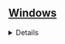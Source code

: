 ## <a href="https://github.com/Hidekithiago/Automacao/blob/master/README.md">Windows</a> <br>
<details>
<details><summary><b>Execute Program</b></summary>
  
####  NuGet
  > 
  
####  import
  > 
  
####  Code  
  > System.Diagnostics.Process.Start("PathToExe.exe");
  
</details>
<details><summary><b>Execute Program and Wait answer</b></summary>
  
####  NuGet
  > 
  
####  import
  > 
  
####  Code  
  > Process p = new Process(); 
 ><br>p.StartInfo.UseShellExecute = false;
 ><br>p.StartInfo.RedirectStandardOutput = true;
 ><br>p.StartInfo.FileName = "YOURBATCHFILE.bat";
 ><br>p.Start(); 
 ><br>string output = p.StandardOutput.ReadToEnd();
 ><br>p.WaitForExit();
  
</details>

<details><summary><b>Taskkill</b></summary>
  
####  NuGet
  > 
  
####  import
  > using System.Diagnostics;
  
####  Code  
  > Process.Start("taskkill", "/F /IM [taskname].exe");
  
</details>

</details>
